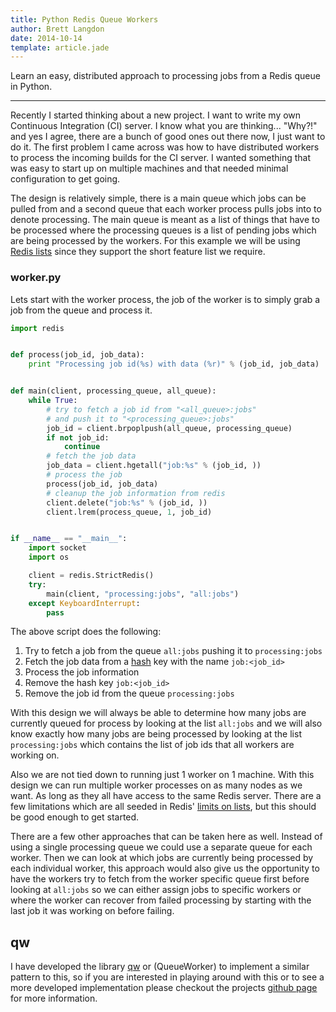 ```yaml
---
title: Python Redis Queue Workers
author: Brett Langdon
date: 2014-10-14
template: article.jade
---
```


Learn an easy, distributed approach to processing jobs
from a Redis queue in Python.

---

Recently I started thinking about a new project. I want to write my own Continuous Integration (CI)
server. I know what you are thinking... "Why?!" and yes I agree, there are a bunch of good ones out
there now, I just want to do it. The first problem I came across was how to have distributed workers
to process the incoming builds for the CI server. I wanted something that was easy to start up on
multiple machines and that needed minimal configuration to get going.

The design is relatively simple, there is a main queue which jobs can be pulled from and a second queue
that each worker process pulls jobs into to denote processing. The main queue is meant as a list of things that
have to be processed where the processing queues is a list of pending jobs which are being processed by the
workers. For this example we will be using [Redis lists](http://redis.io/commands#list) since they support
the short feature list we require.

### worker.py
Lets start with the worker process, the job of the worker is to simply grab a job from the queue and process it.

```python
import redis


def process(job_id, job_data):
    print "Processing job id(%s) with data (%r)" % (job_id, job_data)


def main(client, processing_queue, all_queue):
    while True:
        # try to fetch a job id from "<all_queue>:jobs"
        # and push it to "<processing_queue>:jobs"
        job_id = client.brpoplpush(all_queue, processing_queue)
        if not job_id:
            continue
        # fetch the job data
        job_data = client.hgetall("job:%s" % (job_id, ))
        # process the job
        process(job_id, job_data)
        # cleanup the job information from redis
        client.delete("job:%s" % (job_id, ))
        client.lrem(process_queue, 1, job_id)


if __name__ == "__main__":
    import socket
    import os

    client = redis.StrictRedis()
    try:
        main(client, "processing:jobs", "all:jobs")
    except KeyboardInterrupt:
        pass
```

The above script does the following:
1. Try to fetch a job from the queue `all:jobs` pushing it to `processing:jobs`
2. Fetch the job data from a [hash](http://redis.io/commands#hash) key with the name `job:<job_id>`
3. Process the job information
4. Remove the hash key `job:<job_id>`
5. Remove the job id from the queue `processing:jobs`

With this design we will always be able to determine how many jobs are currently queued for process
by looking at the list `all:jobs` and we will also know exactly how many jobs are being processed
by looking at the list `processing:jobs` which contains the list of job ids that all workers are
working on.

Also we are not tied down to running just 1 worker on 1 machine. With this design we can run multiple
worker processes on as many nodes as we want. As long as they all have access to the same Redis server.
There are a few limitations which are all seeded in Redis' [limits on lists](http://redis.io/topics/data-types),
but this should be good enough to get started.

There are a few other approaches that can be taken here as well. Instead of using a single processing queue
we could use a separate queue for each worker. Then we can look at which jobs are currently being processed
by each individual worker, this approach would also give us the opportunity to have the workers try to fetch
from the worker specific queue first before looking at `all:jobs` so we can either assign jobs to specific
workers or where the worker can recover from failed processing by starting with the last job it was working
on before failing.

## qw
I have developed the library [qw](https://github.com/brettlangdon/qw) or (QueueWorker) to implement a similar
pattern to this, so if you are interested in playing around with this or to see a more developed implementation
please checkout the projects [github page](https://github.com/brettlangdon/qw) for more information.
